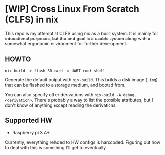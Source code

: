 # [WIP] Cross Linux From Scratch (CLFS) in nix

This repo is my attempt at CLFS using nix as a build system.
It is mainly for educational purposes, but the end goal is a usable system along with a somewhat ergonomic environment for further development.

## HOWTO

	nix-build -> flash SD-card -> UART root shell

Generate the default output with `nix-build`. This builds a disk image (`.img`) that can be flashed to a storage medium, and booted from. 

You can also specify other derivations with `nix-build -A debug.<derivation>`. There's probably a way to list the possible attributes, but I don't know of anything except reading the derivations.

## Supported HW

 * Raspberry pi 3 A+

Currently, everything reladed to HW configs is hardcoded. Figuring out how to deal with this is something I'll get to eventually.
